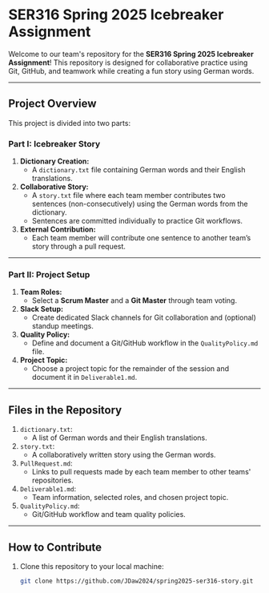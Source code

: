 # SER316 Spring 2025 Icebreaker Assignment

Welcome to our team's repository for the **SER316 Spring 2025 Icebreaker Assignment**! This repository is designed for collaborative practice using Git, GitHub, and teamwork while creating a fun story using German words.

---

## **Project Overview**

This project is divided into two parts:

### **Part I: Icebreaker Story**
1. **Dictionary Creation:**
   - A `dictionary.txt` file containing German words and their English translations.
2. **Collaborative Story:**
   - A `story.txt` file where each team member contributes two sentences (non-consecutively) using the German words from the dictionary.
   - Sentences are committed individually to practice Git workflows.
3. **External Contribution:**
   - Each team member will contribute one sentence to another team’s story through a pull request.

---

### **Part II: Project Setup**
1. **Team Roles:**
   - Select a **Scrum Master** and a **Git Master** through team voting.
2. **Slack Setup:**
   - Create dedicated Slack channels for Git collaboration and (optional) standup meetings.
3. **Quality Policy:**
   - Define and document a Git/GitHub workflow in the `QualityPolicy.md` file.
4. **Project Topic:**
   - Choose a project topic for the remainder of the session and document it in `Deliverable1.md`.

---

## **Files in the Repository**
1. `dictionary.txt`:
   - A list of German words and their English translations.
2. `story.txt`:
   - A collaboratively written story using the German words.
3. `PullRequest.md`:
   - Links to pull requests made by each team member to other teams' repositories.
4. `Deliverable1.md`:
   - Team information, selected roles, and chosen project topic.
5. `QualityPolicy.md`:
   - Git/GitHub workflow and team quality policies.

---

## **How to Contribute**
1. Clone this repository to your local machine:
   ```bash
   git clone https://github.com/JDaw2024/spring2025-ser316-story.git
